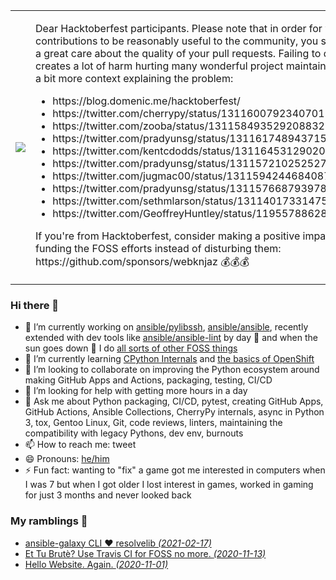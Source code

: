 <table>
  <tr>
    <td>
      <img src="_vendor/hacktoberfest_logo.svg">
    </td>
    <td>
      <p>
        Dear Hacktoberfest participants. Please note that in order for
        your contributions to be reasonably useful to the community,
        you should take a great care about the quality of your pull
        requests. Failing to do so creates a lot of harm hurting
        many wonderful project maintainers. Here's a bit more context
        explaining the problem:
      </p>
      <ul>
        <li>
          https://blog.domenic.me/hacktoberfest/
        </li>
        <li>
          https://twitter.com/cherrypy/status/1311600792340701184
        </li>
        <li>
          https://twitter.com/zooba/status/1311584935292088320
        </li>
        <li>
          https://twitter.com/pradyunsg/status/1311617489437155329
        </li>
        <li>
          https://twitter.com/kentcdodds/status/1311645312902078466
        </li>
        <li>
          https://twitter.com/pradyunsg/status/1311572102525276161
        </li>
        <li>
          https://twitter.com/jugmac00/status/1311594244684087303
        </li>
        <li>
          https://twitter.com/pradyunsg/status/1311576687939780615
        </li>
        <li>
          https://twitter.com/sethmlarson/status/1311401733147504645
        </li>
        <li>
          https://twitter.com/GeoffreyHuntley/status/1195578862807076865
        </li>
      </ul>
      <p>
        If you're from Hacktoberfest, consider making a positive impact
        by funding the FOSS efforts instead of disturbing them:
        https://github.com/sponsors/webknjaz 💰💰💰
      </p>
    </td>
  </tr>
</table>


### Hi there 👋

- 🔭 I’m currently working on [ansible/pylibssh](
  https://github.com/ansible/pylibssh), [ansible/ansible](
  https://github.com/ansible/ansible), recently extended with dev tools
  like [ansible/ansible-lint](https://github.com/ansible/ansible-lint)
  by day 🌅 and when the sun goes down 🌇 I do [all sorts of other FOSS
  things](https://github.com/sponsors/webknjaz)
- 🌱 I’m currently learning [CPython Internals](
https://realpython.com/products/cpython-internals-book/)
  and [the basics of OpenShift](
  https://www.redhat.com/en/services/training/do180-introduction-containers-kubernetes-red-hat-openshift)
- 👯 I’m looking to collaborate on improving the Python ecosystem around
  making GitHub Apps and Actions, packaging, testing, CI/CD
- 🤔 I’m looking for help with getting more hours in a day
- 💬 Ask me about Python packaging, CI/CD, pytest, creating GitHub Apps,
  GitHub Actions, Ansible Collections, CherryPy internals,
  async in Python 3, tox, Gentoo Linux, Git, code reviews, linters,
  maintaining the compatibility with legacy Pythons, dev env, burnouts
- 📫 How to reach me: tweet
- 😄 Pronouns: [he/him](http://pronoun.is/he)
- ⚡ Fun fact: wanting to "fix" a game got me interested in computers
  when I was 7 but when I got older I lost interest in games, worked in
  gaming for just 3 months and never looked back

### My ramblings 📝
- [ansible-galaxy CLI ❤️ resolvelib _(2021-02-17)_](https://webknjaz.me/prose/ansible-galaxy-reuses-pips-resolvelib/)
- [Et Tu Brutè? Use Travis CI for FOSS no more. _(2020-11-13)_](https://webknjaz.me/prose/et-tu-brute-use-travis-ci-for-foss-no-more/)
- [Hello Website. Again. _(2020-11-01)_](https://webknjaz.me/prose/brave-new-world/)